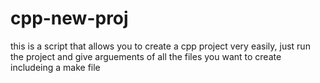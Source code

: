 # cpp-new-proj
this is a script that allows you to create a cpp project very easily, just run the project and give arguements of all the files you want to create includeing a make file
